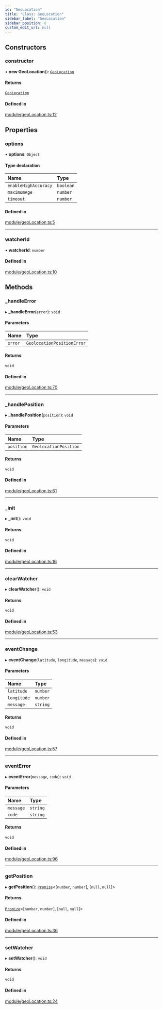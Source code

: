 ```yaml
---
id: "GeoLocation"
title: "Class: GeoLocation"
sidebar_label: "GeoLocation"
sidebar_position: 0
custom_edit_url: null
---
```


## Constructors

### constructor

• **new GeoLocation**(): [`GeoLocation`](GeoLocation.md)

#### Returns

[`GeoLocation`](GeoLocation.md)

#### Defined in

[module/geoLocation.ts:12](https://github.com/siposdani87/sui-js/blob/9aff0f0/src/module/geoLocation.ts#L12)

## Properties

### options

• **options**: `Object`

#### Type declaration

| Name | Type |
| :------ | :------ |
| `enableHighAccuracy` | `boolean` |
| `maximumAge` | `number` |
| `timeout` | `number` |

#### Defined in

[module/geoLocation.ts:5](https://github.com/siposdani87/sui-js/blob/9aff0f0/src/module/geoLocation.ts#L5)

___

### watcherId

• **watcherId**: `number`

#### Defined in

[module/geoLocation.ts:10](https://github.com/siposdani87/sui-js/blob/9aff0f0/src/module/geoLocation.ts#L10)

## Methods

### \_handleError

▸ **_handleError**(`error`): `void`

#### Parameters

| Name | Type |
| :------ | :------ |
| `error` | `GeolocationPositionError` |

#### Returns

`void`

#### Defined in

[module/geoLocation.ts:70](https://github.com/siposdani87/sui-js/blob/9aff0f0/src/module/geoLocation.ts#L70)

___

### \_handlePosition

▸ **_handlePosition**(`position`): `void`

#### Parameters

| Name | Type |
| :------ | :------ |
| `position` | `GeolocationPosition` |

#### Returns

`void`

#### Defined in

[module/geoLocation.ts:61](https://github.com/siposdani87/sui-js/blob/9aff0f0/src/module/geoLocation.ts#L61)

___

### \_init

▸ **_init**(): `void`

#### Returns

`void`

#### Defined in

[module/geoLocation.ts:16](https://github.com/siposdani87/sui-js/blob/9aff0f0/src/module/geoLocation.ts#L16)

___

### clearWatcher

▸ **clearWatcher**(): `void`

#### Returns

`void`

#### Defined in

[module/geoLocation.ts:53](https://github.com/siposdani87/sui-js/blob/9aff0f0/src/module/geoLocation.ts#L53)

___

### eventChange

▸ **eventChange**(`latitude`, `longitude`, `message`): `void`

#### Parameters

| Name | Type |
| :------ | :------ |
| `latitude` | `number` |
| `longitude` | `number` |
| `message` | `string` |

#### Returns

`void`

#### Defined in

[module/geoLocation.ts:57](https://github.com/siposdani87/sui-js/blob/9aff0f0/src/module/geoLocation.ts#L57)

___

### eventError

▸ **eventError**(`message`, `code`): `void`

#### Parameters

| Name | Type |
| :------ | :------ |
| `message` | `string` |
| `code` | `string` |

#### Returns

`void`

#### Defined in

[module/geoLocation.ts:96](https://github.com/siposdani87/sui-js/blob/9aff0f0/src/module/geoLocation.ts#L96)

___

### getPosition

▸ **getPosition**(): [`Promize`](Promize.md)\<[`number`, `number`], [``null``, ``null``]\>

#### Returns

[`Promize`](Promize.md)\<[`number`, `number`], [``null``, ``null``]\>

#### Defined in

[module/geoLocation.ts:36](https://github.com/siposdani87/sui-js/blob/9aff0f0/src/module/geoLocation.ts#L36)

___

### setWatcher

▸ **setWatcher**(): `void`

#### Returns

`void`

#### Defined in

[module/geoLocation.ts:24](https://github.com/siposdani87/sui-js/blob/9aff0f0/src/module/geoLocation.ts#L24)
